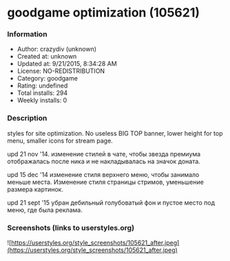 # goodgame optimization (105621)

### Information
- Author: crazydiv (unknown)
- Created at: unknown
- Updated at: 9/21/2015, 8:34:28 AM
- License: NO-REDISTRIBUTION
- Category: goodgame
- Rating: undefined
- Total installs: 294
- Weekly installs: 0


### Description
styles for site optimization. No useless BIG TOP banner, lower height for top menu, smaller icons for stream page.

upd 21 nov '14. изменение стилей в чате, чтобы звезда премиума отображалась после ника и не накладывалась на значок доната.

upd 15 dec '14 изменение стиля верхнего меню, чтобы занимало меньше места. Изменение стиля страницы стримов, уменьшение размера картинок.

upd 21 sept '15 убран дебильный голубоватый фон и пустое место под меню, где была реклама.


### Screenshots (links to userstyles.org)
![https://userstyles.org/style_screenshots/105621_after.jpeg](https://userstyles.org/style_screenshots/105621_after.jpeg)


